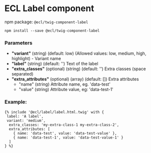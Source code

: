 # ECL Label component

npm package: `@ecl/twig-component-label`

```shell
npm install --save @ecl/twig-component-label
```

### Parameters

- **"variant"** (string) (default: low) (Allowed values: low, medium, high, highlight) - Variant name
- **"label"** (string) (default: '') Text of the label
- **"extra_classes"** (optional) (string) (default: '') Extra classes (space separated)
- **"extra_attributes"** (optional) (array) (default: []) Extra attributes
  - "name" (string) Attribute name, eg. 'data-test'
  - "value" (string) Attribute value, eg: 'data-test-1'

### Example:

<!-- prettier-ignore -->
```twig
{% include '@ecl/label/label.html.twig' with { 
 label: 'A label', 
 variant: 'medium', 
  extra_classes: 'my-extra-class-1 my-extra-class-2', 
  extra_attributes: [ 
    { name: 'data-test', value: 'data-test-value' }, 
    { name: 'data-test-1', value: 'data-test-value-1' } 
  ] 
} %} 
```
